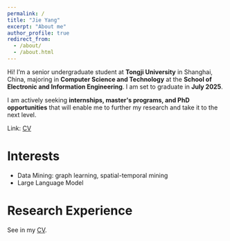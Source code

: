 ```yaml
---
permalink: /
title: "Jie Yang"
excerpt: "About me"
author_profile: true
redirect_from: 
  - /about/
  - /about.html
---
```

Hi! I’m a senior undergraduate student at **Tongji University** in Shanghai, China, majoring in **Computer Science and Technology** at the **School of Electronic and Information Engineering**. I am set to graduate in **July 2025**.

I am actively seeking **internships, master's programs, and PhD opportunities** that will enable me to further my research and take it to the next level.

Link: [CV](../files/pdf/CV_JieYang.pdf "CV_JieYang")

Interests
=========

- Data Mining: graph learning, spatial-temporal mining
- Large Language Model

# Research Experience

See in my [CV](../files/pdf/CV_JieYang.pdf "CV_JieYang").
